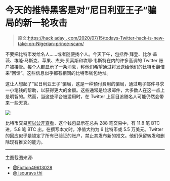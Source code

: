 # 今天的推特黑客是对“尼日利亚王子”骗局的新一轮攻击

> 原文:[https://hack aday . com/2020/07/15/todays-Twitter-hack-is-new-take-on-Nigerian-prince-scam/](https://hackaday.com/2020/07/15/todays-twitter-hack-is-new-take-on-nigerian-prince-scam/)

不要把比特币发给名人……或者随便找个人。今天下午，包括乔·拜登、比尔·盖茨、埃隆·马斯克、苹果、杰夫·贝索斯和坎耶·韦斯特在内的许多高调的 Twitter 账户被接管。每个人都显示了一条消息，称他们希望通过将发送给他们的比特币翻倍来“回馈”。这些信息似乎都有相同的比特币钱包地址。

这让人想起了“尼日利亚王子”骗局，这是一种预付费用的骗局，通过电子邮件寻求一小笔钱的帮助，以获得更大的金额。这些通常是垃圾邮件，大多数人在这一点上是明智的。然而，当这些平台被滥用时，在 Twitter 上盲目追随名人可能仍然会带来一些天真。

![](../Images/1367eac58c60bc4e38b27bacf548d1c5.png)

比特币交易[可以公开查看](https://www.blockchain.com/btc/address/bc1qxy2kgdygjrsqtzq2n0yrf2493p83kkfjhx0wlh)，这个钱包显示在总共 288 笔交易中，有 11.8 笔 BTC 进，5.8 笔 BTC 出。在撰写本文时，净值大约为 6 比特币或 5.5 万美元。Twitter 的回应似乎是锁定了所有已验证的账户，禁止其发布新的推文。他们保留转发和删除现有推文的能力。

* * *

主图截图来源:

*   [@Fiction49613028](https://twitter.com/Fiction49613028/status/1283503759755055104)
*   [@ isouravs thi](https://twitter.com/isouravsethi/status/1283505527457103872)